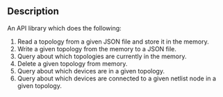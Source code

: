 ## Description

 An API library which does the following:
  1. Read a topology from a given JSON file and store it in the memory.
  2. Write a given topology from the memory to a JSON file.
  3. Query about which topologies are currently in the memory.
  4. Delete a given topology from memory.
  5. Query about which devices are in a given topology.
  6. Query about which devices are connected to a given netlist node in
  a given topology.

